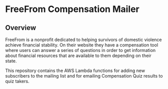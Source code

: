 # FreeFrom Compensation Mailer

## Overview

FreeFrom is a nonprofit dedicated to helping survivors of domestic violence achieve financial stability. On their website they have a compensation tool where users can answer a series of questions in order to get information about financial resources that are available to them depending on their state.

This repository contains the AWS Lambda functions for adding new subscribers to the mailing list and for emailing Compensation Quiz results to quiz takers.

